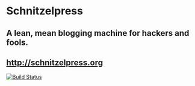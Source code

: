 # Schnitzelpress

## A lean, mean blogging machine for hackers and fools.

## http://schnitzelpress.org

[![Build Status](https://secure.travis-ci.org/teamschnitzel/schnitzelpress.png?branch=master)](http://travis-ci.org/teamschnitzel/schnitzelpress)
